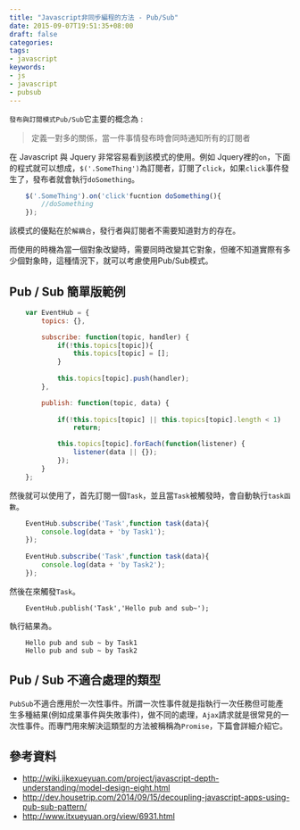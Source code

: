 ```yaml
---
title: "Javascript非同步編程的方法 - Pub/Sub"
date: 2015-09-07T19:51:35+08:00
draft: false
categories:
tags: 
- javascript
keywords:
- js
- javascript
- pubsub 
---
```



`發布與訂閱模式Pub/Sub`它主要的概念為 :

> 定義一對多的關係，當一件事情發布時會同時通知所有的訂閱者

在 Javascript 與 Jquery 非常容易看到該模式的使用。例如 Jquery裡的`on`，下面的程式就可以想成，`$('.SomeThing')`為訂閱者，訂閱了`click`，如果`click`事件發生了，發布者就會執行`doSomething`。

```js
	$('.SomeThing').on('click'fucntion doSomething(){
		//doSomething
	});
```

該模式的優點在於`解耦合`，發行者與訂閱者不需要知道對方的存在。

而使用的時機為當一個對象改變時，需要同時改變其它對象，但確不知道實際有多少個對象時，這種情況下，就可以考慮使用Pub/Sub模式。


## Pub / Sub 簡單版範例

```js
	var EventHub = {
  		topics: {},

  		subscribe: function(topic, handler) {   	
    		if(!this.topics[topic]){
    			this.topics[topic] = [];
    		} 
    	
    		this.topics[topic].push(handler);
  		},

  		publish: function(topic, data) {
    	
    		if(!this.topics[topic] || this.topics[topic].length < 1) 
    			return;

    		this.topics[topic].forEach(function(listener) {
      			listener(data || {});
    		});
  		}
	};
```

然後就可以使用了，首先訂閱一個`Task`，並且當`Task`被觸發時，會自動執行`task函數`。

```js
	EventHub.subscribe('Task',function task(data){
		console.log(data + 'by Task1');
	});
	
	EventHub.subscribe('Task',function task(data){
		console.log(data + 'by Task2');
	});
```

然後在來觸發`Task`。

```
	EventHub.publish('Task','Hello pub and sub~');
```

執行結果為。

```
	Hello pub and sub ~ by Task1
	Hello pub and sub ~ by Task2
```

## Pub / Sub 不適合處理的類型

`PubSub`不適合應用於一次性事件。所謂一次性事件就是指執行一次任務但可能產生多種結果(例如成果事件與失敗事件)，做不同的處理，`Ajax`請求就是很常見的一次性事件。而專門用來解決這類型的方法被稱稱為`Promise`，下篇會詳細介紹它。

## 參考資料

* http://wiki.jikexueyuan.com/project/javascript-depth-understanding/model-design-eight.html
* http://dev.housetrip.com/2014/09/15/decoupling-javascript-apps-using-pub-sub-pattern/
* http://www.itxueyuan.org/view/6931.html
